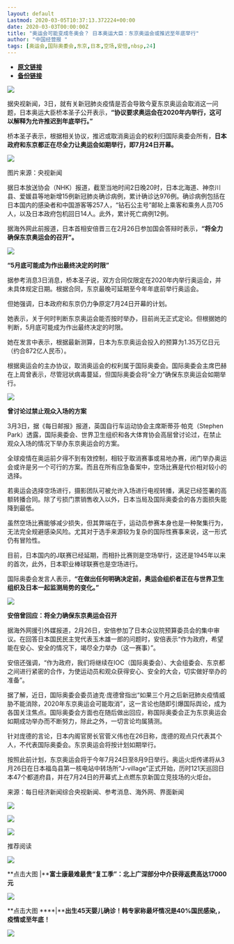 ```yaml
---
layout: default
Lastmod: 2020-03-05T10:37:13.372224+00:00
date: 2020-03-03T00:00:00Z
title: "奥运会可能变成冬奥会？ 日本奥运大臣：东京奥运会或推迟至年底举行"
author: "中国经营报 "
tags: [奥运会,国际奥委会,东京,日本,空场,安倍,nbsp,24]
---
```


* [**原文链接**](https://mp.weixin.qq.com/s/TQ3CfSO6d44nZS62WFeTfA)
* [**备份链接**](http://archive.is/sjDs5)


![](/images/post/5fdb3f87f44cf8ae08d41ad1e0b84841.jpg)

据央视新闻，3日，就有关新冠肺炎疫情是否会导致今夏东京奥运会取消这一问题，日本奥运大臣桥本圣子公开表示，**“协议要求奥运会在2020年内举行，这可以解释为允许推迟到年底举行。”**

桥本圣子表示，根据相关协议，推迟或取消奥运会的权利归国际奥委会所有，**日本政府和东京都正在尽全力让奥运会如期举行，即7月24日开幕。**

![](/images/post/91c0bddb61bd48d89829fadb83a28b1e.jpg)

图片来源：央视新闻  

据日本放送协会（NHK）报道，截至当地时间2日晚20时，日本北海道、神奈川县、爱媛县等地新增15例新冠肺炎确诊病例，累计确诊达976例。确诊病例包括在日本国内的感染者和中国游客等257人，“钻石公主号”邮轮上乘客和乘务人员705人，以及日本政府包机回日14人。此外，累计死亡病例12例。

据海外网此前报道，日本首相安倍晋三在2月26日参加国会答辩时表示，**“将全力确保东京奥运会的召开”。**

![](/images/post/bc3576ff279d80264ac4f6d7a60432f9.jpg)

**“5月底可能成为作出最终决定的时限”**

据参考消息3日消息，桥本圣子说，双方合同仅限定在2020年内举行奥运会，并未具体规定日期。根据合同，东京最晚可延期至今年年底前举行奥运会。

但她强调，日本政府和东京仍力争原定7月24日开幕的计划。

她表示，关于何时判断东京奥运会能否按时举办，目前尚无正式定论。但根据她的判断，5月底可能成为作出最终决定的时限。

她在发言中表示，根据最新测算，日本为东京奥运会投入的预算为1.35万亿日元（约合872亿人民币）。

根据奥运会的主办协议，取消奥运会的权利属于国际奥委会。国际奥委会主席巴赫在上周曾表示，尽管冠状病毒蔓延，但国际奥委会将“全力”确保东京奥运会如期举行。

![](/images/post/bc3576ff279d80264ac4f6d7a60432f9.jpg)

**曾讨论过禁止观众入场的方案**

3月3日，据《每日邮报》报道，英国自行车运动协会主席斯蒂芬·帕克（Stephen Park）透露，国际奥委会、世界卫生组织和各大体育协会高层曾讨论过，在禁止观众入场的情况下举办东京奥运会的方案。

全球疫情在奥运前夕得不到有效控制，相较于取消赛事或易地办赛，闭门举办奥运会或许是另一个可行的方案。而且在所有应急备案中，空场比赛是代价相对较小的选择。

若奥运会选择空场进行，摄影团队可被允许入场进行电视转播，满足已经签署的高额转播合同。除了亏损门票销售收入以外，日本当局及国际奥委会的各方面损失能降到最低。

虽然空场比赛能够减少损失，但其弊端在于，运动员参赛本身也是一种聚集行为，无法完全规避感染风险。尤其对于选手来源较为复杂的国际性赛事来说，这一形式仍有冒险性。

目前，日本国内的J联赛已经延期，而相扑比赛则是空场举行，这还是1945年以来的首次，此外，日本职业棒球联赛也是空场进行。

国际奥委会发言人表示，**“在做出任何明确决定前，奥运会组织者正在与世界卫生组织及日本一起监测局势的变化。”**

![](/images/post/bc3576ff279d80264ac4f6d7a60432f9.jpg)

**安倍曾回应：将全力确保东京奥运会召开**

据海外网援引外媒报道，2月26日，安倍参加了日本众议院预算委员会的集中审议。在回答日本国民民主党代表玉木雄一郎的问题时，安倍表示“作为政府，希望能在安心、安全的情况下，竭尽全力举办（这一赛事）”。

安倍还强调，“作为政府，我们将继续在IOC（国际奥委会）、大会组委会、东京都之间进行紧密的合作，为使运动员和观众获得安心、安全的大会，切实做好举办的准备”。

据了解，近日，国际奥委会委员迪克·庞德曾指出“如果三个月之后新冠肺炎疫情威胁不能消除，2020年东京奥运会可能取消”，这一言论也随即引爆国际舆论，成为各国关注焦点。国际奥委会方面也在随后做出回应，称国际奥委会正为东京奥运会如期成功举办而不断努力，除此之外，一切言论均属猜测。

针对庞德的言论，日本内阁官房长官菅义伟也在26日称，庞德的观点只代表其个人，不代表国际奥委会。东京奥运会将按计划如期举行。

按照此前计划，东京奥运会将于今年7月24日至8月9日举行。奥运火炬传递将从3月26日在日本福岛县第一核电站中转场所“J-village”正式开始，历时121天巡回日本47个都道府县，并在7月24日的开幕式上点燃东京新国立竞技场的火炬台。

来源：每日经济新闻综合央视新闻、参考消息、海外网、界面新闻

[![](/images/post/aa73eda3cc6c8de22b03f6f379c8c839.jpg)](http://www.cb.com.cn/project/special/2020/0218/zhibo.html)  

[![](/images/post/00b20e8ffaf8ff0b29f2cbf7609e133a.jpg)](https://shop45422698.m.youzan.com/wscshop/showcase/homepage?kdt_id=45230530&sf=wx_sm&is_share=1&from_uuid=7d0e9114-2a99-7d23-8c41-a2469d1eb731&atr_ps=undefined&redirect_count=1)

  

![](/images/post/43b7a57fd045be64890b8526d60a1277.jpg)

  

推荐阅读

[![](/images/post/aafdd3e901ffd55fc6dae82fb5621469.jpg)](http://mp.weixin.qq.com/s?__biz=MjA5NTMyOTMwMQ==&mid=2651972098&idx=1&sn=1e8c2acef06d438763ee22e095e320de&chksm=4f3e857878490c6eeda95432a8237ca6d2d21dadcd6e392864cebf2cdd5b869f9333a25211e8&scene=21#wechat_redirect)

**点击大图 |****富士康最难最贵“复工季”：北上广深部分中介获得返费高达17000元**  

  

[![](/images/post/3629d166906ebf47e5525f5865925089.jpg)](http://mp.weixin.qq.com/s?__biz=MjA5NTMyOTMwMQ==&mid=2651972112&idx=1&sn=f34c650004cba34598dda8dc1c3d817a&chksm=4f3e856a78490c7ca9774784e3071e6715637137c6ba6d6ed92e49b1d3dc73876daa6f00ab33&scene=21#wechat_redirect)

**点击大图 ****|****出生45天婴儿确诊！韩专家称最坏情况是40%国民感染,，疫情或至年底！**  

  

![](/images/post/f3501c0a0df0124df45b227b216c07a4.jpg)

